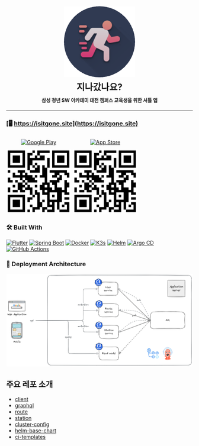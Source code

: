 
<h1 align="center">
  <a href="https://isitgone.site"><img src="/assets/isitgone.png" alt="Is It Gone?" width="192"></a>
  <div style="font-size: x-large; margin-bottom: 10px">지나갔나요?</div>
  <div style="font-size: small">삼성 청년 SW 아카데미 대전 캠퍼스 교육생을 위한 셔틀 앱</div>
</h1>


---
### [🖥️ https://isitgone.site](https://isitgone.site)


<div style="display: flex; gap: 5px; align-items: center;">
  <div style="text-align: center;">
    <a href="https://play.google.com/store/apps">
      <img src="https://img.shields.io/badge/Google%20Play-Coming_soon!-brightgreen?logo=google-play" alt="Google Play" style="padding: 10px;" />
    </a>
    <br/>
    <img src="/assets/qr.png" alt="Play Store QR" width="175" />
  </div>
  <div style="text-align: center;">
    <a href="https://apps.apple.com">
      <img src="https://img.shields.io/badge/App%20Store-Coming_soon!-blue?logo=apple" alt="App Store" style="padding: 10px;" />
    </a>
    <br/>
    <img src="/assets/qr.png" alt="App Store QR" width="175" />
  </div>
</div>


[//]: # ([![Download on the Play Store]&#40;https://img.shields.io/badge/Google%20Play-Coming_soon!-brightgreen?logo=google-play&#41;]&#40;https://play.google.com/store/apps&#41;)

[//]: # ()
[//]: # (<img src="/assets/qr.png" alt="Play Store QR" width="200"/>)

[//]: # ()
[//]: # ()
[//]: # ([![Download on the App Store]&#40;https://img.shields.io/badge/App%20Store-Coming_soon!-blue?logo=apple&#41;]&#40;https://apps.apple.com&#41;)

[//]: # ()
[//]: # (<img src="./assets/qr.png" alt="App Store QR" width="200"/>)

[//]: # ([![Download on the Play Store]&#40;https://img.shields.io/badge/Google%20Play-Download-brightgreen?logo=google-play&#41;]&#40;https://play.google.com/store/apps/details?id=com.example.app&#41;)
[//]: # ([![Download on the App Store]&#40;https://img.shields.io/badge/App%20Store-Download-blue?logo=apple&#41;]&#40;https://apps.apple.com/app/id000000000&#41;)


### 🛠️ Built With

[![Flutter](https://img.shields.io/badge/Flutter-02569B?style=for-the-badge&logo=flutter&logoColor=white)](https://flutter.dev/) 
[![Spring Boot](https://img.shields.io/badge/Spring%20Boot-6DB33F?style=for-the-badge&logo=spring-boot&logoColor=white)](https://spring.io/projects/spring-boot) 
[![Docker](https://img.shields.io/badge/Docker-2496ED?style=for-the-badge&logo=docker&logoColor=white)](https://www.docker.com/) 
[![K3s](https://img.shields.io/badge/K3s-FF6600?style=for-the-badge&logo=k3s&logoColor=white)](https://k3s.io/) 
[![Helm](https://img.shields.io/badge/Helm-0F1689?style=for-the-badge&logo=helm&logoColor=white)](https://helm.sh/) 
[![Argo CD](https://img.shields.io/badge/Argo--CD-EF7B4D?style=for-the-badge&logo=argo&logoColor=white)](https://argo-cd.readthedocs.io/) 
[![GitHub Actions](https://img.shields.io/badge/GitHub_Actions-2088FF?style=for-the-badge&logo=github-actions&logoColor=white)](https://github.com/features/actions) 


### 🚀 Deployment Architecture

![img_1.png](/assets/architecture.png)

## **주요 레포 소개**

- [client](https://github.com/IsItGone/client)
- [graphql](https://github.com/IsItGone/graphql)
- [route](https://github.com/IsItGone/route)
- [station](https://github.com/IsItGone/station)
- [cluster-config](https://github.com/IsItGone/cluster-config)
- [helm-base-chart](https://github.com/IsItGone/helm-base-chart)
- [ci-templates](https://github.com/IsItGone/ci-templates)


